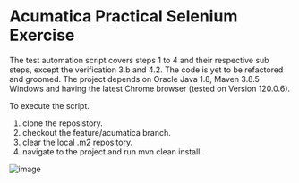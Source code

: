 # Acumatica Practical Selenium Exercise

The test automation script covers steps 1 to 4 and their respective sub steps, except the verification 3.b and 4.2. The code is yet to be refactored and groomed. The project depends on Oracle Java 1.8, Maven 3.8.5 Windows and having the latest Chrome browser (tested on Version 120.0.6).

To execute the script.

1. clone the reposistory.
2. checkout the feature/acumatica branch.
3. clear the local .m2 repository.
4. navigate to the project and run mvn clean install. 

![image](https://github.com/handakumbura/SeleniumAutomationEmployerProfile/assets/6889802/5aa638b8-a42b-455a-98f5-11cd50bc3b53)


